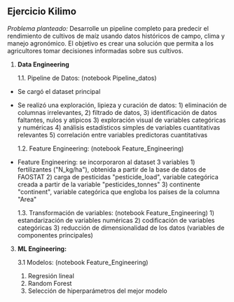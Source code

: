 ## **Ejercicio Kilimo**

*Problema planteado:* Desarrolle un pipeline completo para predecir el rendimiento de cultivos de maíz usando datos históricos de campo, clima y manejo agronómico.
El objetivo es crear una solución que permita a los agricultores tomar decisiones informadas sobre sus cultivos.


1. **Data Engineering**

   1.1. Pipeline de Datos: (notebook Pipeline_datos)

- Se cargó el dataset principal

- Se realizó una exploración, lipieza y curación de datos:
      1) eliminación de columnas irrelevantes, 
      2) filtrado de datos, 
      3) identificación de datos faltantes, nulos y atípicos
      3) exploración visual de variables categóricas y numéricas 
      4) análisis estadísticos simples de variables cuantitativas relevantes
      5) correlación entre variables predictoras cuantitativas 
      
  1.2. Feature Engineering: (notebook Feature_Engineering)     
      
- Feature Engineering: se incorporaron al dataset 3 variables 
      1) fertilizantes ("N_kg/ha"), obtenida a partir de la base de datos de FAOSTAT
      2) carga de pesticidas "pesticide_load", variable categórica creada a partir de la variable "pesticides_tonnes"
      3) continente "continent", variable categórica que engloba los países de la columna "Area"
      
  1.3. Transformación de variables: (notebook Feature_Engineering)
      1) estandarización de variables numéricas
      2) codificación de variables categóricas 
      3) reducción de dimensionalidad de los datos (variables de componentes principales)
      
      
      
3. **ML Engineering:**

   3.1 Modelos: (notebook Feature_Engineering)     
      1) Regresión lineal  
      2) Random Forest 
      3) Selección de hiperparámetros del mejor modelo


      
      
      
      
      
      

      
      
      


